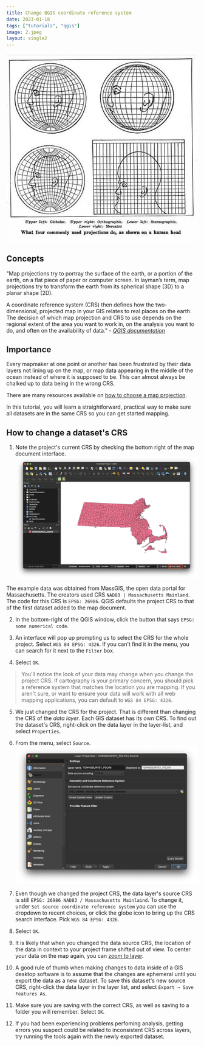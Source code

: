 ```yaml
---
title: Change QGIS coordinate reference system
date: 2023-01-18
tags: ["tutorials", "qgis"]
image: 2.jpeg
layout: single2
---
```


![Image of four human heads stretched in funny ways to mimic what commonly used projections do to flatten a round globe onto a flat surface](media/2.jpeg)

## Concepts

"Map projections try to portray the surface of the earth, or a portion of the earth, on a flat piece of paper or computer screen. In layman’s term, map projections try to transform the earth from its spherical shape (3D) to a planar shape (2D).

A coordinate reference system (CRS) then defines how the two-dimensional, projected map in your GIS relates to real places on the earth. The decision of which map projection and CRS to use depends on the regional extent of the area you want to work in, on the analysis you want to do, and often on the availability of data." - *[QGIS documentation](https://docs.qgis.org/3.16/en/docs/gentle_gis_introduction/coordinate_reference_systems.html)*


## Importance

Every mapmaker at one point or another has been frustrated by their data layers not lining up on the map, or map data appearing in the middle of the ocean instead of where it is supposed to be. This can almost always be chalked up to data being in the wrong CRS.

There are many resources available on [how to choose a map projection](http://www.geo.hunter.cuny.edu/~jochen/gtech201/lectures/lec6concepts/map%20coordinate%20systems/how%20to%20choose%20a%20projection.htm#:~:text=When%20you%20choose%20a%20projection,area%E2%80%94to%20achieve%20that%20purpose.).

In this tutorial, you will learn a straightforward, practical way to make sure all datasets are in the same CRS so you can get started mapping.

## How to change a dataset's CRS

1. Note the project's current CRS by checking the bottom right of the map document interface.
![Screenshot highlighting the project CRS in the bottom right of the map document in QGIS](media/1.png)

The example data was obtained from MassGIS, the open data portal for Massachusetts. The creators used CRS `NAD83 | Massachusetts Mainland`. The code for this CRS is `EPSG: 26986`. QGIS defaults the project CRS to that of the first dataset added to the map document.

2. In the bottom-right of the QGIS window, click the button that says `EPSG: some numerical code`.

3. An interface will pop up prompting us to select the CRS for the whole project. Select `WGS 84 EPSG: 4326`. If you can't find it in the menu, you can search for it next to the `Filter` box.

4. Select `OK`.
> You'll notice the look of your data may change when you change the project CRS. If cartography is your primary concern, you should pick a reference system that matches the location you are mapping. If you aren't sure, or want to ensure your data will work with all web mapping applications, you can default to `WGS 84 EPSG: 4326`.


5. We just changed the CRS for the project. That is different than changing the CRS of the *data layer*. Each GIS dataset has its own CRS. To find out the dataset's CRS, right-click on the data layer in the layer-list, and select `Properties`.

6. From the menu, select `Source`.
![Screenshot of the layer's source properties in QGIS](media/3.png)

7. Even though we changed the project CRS, the data layer's source CRS is still `EPSG: 26986 NAD83 / Massachusetts Mainlaind`. To change it, under `Set source coordinate reference system` you can use the dropdown to recent choices, or click the globe icon to bring up the CRS search interface. Pick `WGS 84 EPSG: 4326`.

8. Select `OK`.

9. It is likely that when you changed the data source CRS, the location of the data in context to your project frame shifted out of view. To center your data on the map again, you can [zoom to layer](https://harvardmapcollection.github.io/tutorials/qgis/zoom-to-layer).

10. A good rule of thumb when making changes to data inside of a GIS desktop software is to assume that the changes are ephemeral until you export the data as a new dataset. To save this dataset's new source CRS, right-click the data layer in the layer list, and select `Export → Save Features As`. 

11. Make sure you are saving with the correct CRS, as well as saving to a folder you will remember. Select `OK`. 

12. If you had been experiencing problems perfoming analysis, getting errors you suspect could be related to inconsistent CRS across layers, try running the tools again with the newly exported dataset. 